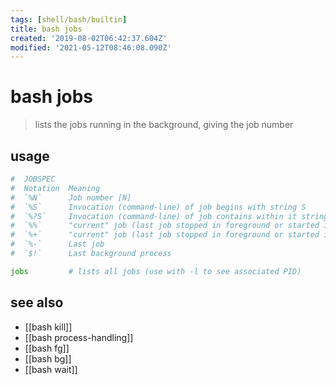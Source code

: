 ```yaml
---
tags: [shell/bash/builtin]
title: bash jobs
created: '2019-08-02T06:42:37.604Z'
modified: '2021-05-12T08:46:08.090Z'
---
```


# bash jobs

> lists the jobs running in the background, giving the job number

## usage
```sh
#  JOBSPEC
#  Notation  Meaning        
#  `%N`      Job number [N] 
#  `%S`      Invocation (command-line) of job begins with string S                   
#  `%?S`     Invocation (command-line) of job contains within it string S            
#  `%%`      "current" job (last job stopped in foreground or started in background) 
#  `%+`      "current" job (last job stopped in foreground or started in background) 
#  `%-`      Last job                 
#  `$!`      Last background process  

jobs         # lists all jobs (use with -l to see associated PID)
```
## see also
- [[bash kill]]
- [[bash process-handling]]
- [[bash fg]]
- [[bash bg]]
- [[bash wait]]
